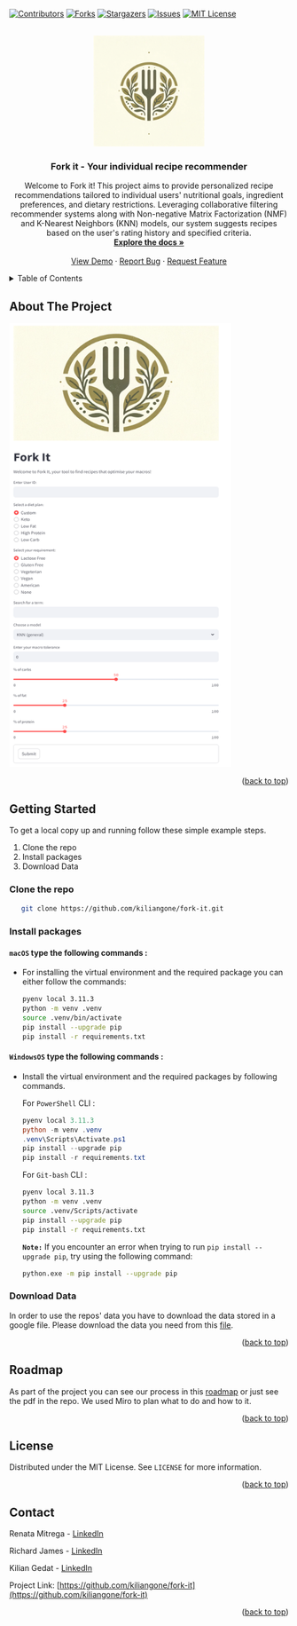 [![Contributors][contributors-shield]][contributors-url]
[![Forks][forks-shield]][forks-url]
[![Stargazers][stars-shield]][stars-url]
[![Issues][issues-shield]][issues-url]
[![MIT License][license-shield]][license-url]



<!-- PROJECT LOGO -->
<br />
<div align="center">
  <a href="https://github.com/kiliangone/fork-it">
    <img src="./images/logo_forkit.png" alt="Logo" width="200" height="200">
  </a>

<h3 align="center">Fork it - Your individual recipe recommender </h3>

 <p align="center">
    Welcome to Fork it! This project aims to provide personalized recipe recommendations tailored to individual users' nutritional goals, ingredient preferences, and dietary restrictions. Leveraging collaborative filtering recommender systems along with Non-negative Matrix Factorization (NMF) and K-Nearest Neighbors (KNN) models, our system suggests recipes based on the user's rating history and specified criteria.
    <br />
    <a href="https://github.com/kiliangone/fork-it"><strong>Explore the docs »</strong></a>
    <br />
    <br />
    <a href="https://github.com/kiliangone/fork-it">View Demo</a>
    ·
    <a href="https://github.com/kiliangone/fork-it/issues">Report Bug</a>
    ·
    <a href="https://github.com/kiliangone/fork-it/issues">Request Feature</a>
  </p>
</div>

<!-- TABLE OF CONTENTS -->
<details>
  <summary>Table of Contents</summary>
  <ol>
    <li>
      <a href="#about-the-project">About The Project</a>
      <ul>
        <li><a href="#built-with">Built With</a></li>
      </ul>
    </li>
    <li>
      <a href="#getting-started">Getting Started</a>
      <ul>
        <li><a href="#prerequisites">Prerequisites</a></li>
        <li><a href="#installation">Installation</a></li>
      </ul>
    </li>
    <li><a href="#roadmap">Roadmap</a></li>
    <li><a href="#license">License</a></li>
    <li><a href="#contact">Contact</a></li>
  </ol>
</details>

## About The Project

<img src="./images/screenshot_forkit.png" width="400" height="800">



<p align="right">(<a href="#readme-top">back to top</a>)</p>



<!-- GETTING STARTED -->
## Getting Started

To get a local copy up and running follow these simple example steps.

1. Clone the repo
2. Install packages
3. Download Data

### Clone the repo
```sh
   git clone https://github.com/kiliangone/fork-it.git
   ```

### Install packages

#### **`macOS`** type the following commands : 


- For installing the virtual environment and the required package you can either follow the commands:

    ```BASH
    pyenv local 3.11.3
    python -m venv .venv
    source .venv/bin/activate
    pip install --upgrade pip
    pip install -r requirements.txt
    ```

#### **`WindowsOS`** type the following commands :

- Install the virtual environment and the required packages by following commands.

   For `PowerShell` CLI :

    ```PowerShell
    pyenv local 3.11.3
    python -m venv .venv
    .venv\Scripts\Activate.ps1
    pip install --upgrade pip
    pip install -r requirements.txt
    ```

    For `Git-bash` CLI :
  
    ```BASH
    pyenv local 3.11.3
    python -m venv .venv
    source .venv/Scripts/activate
    pip install --upgrade pip
    pip install -r requirements.txt
    ```

    **`Note:`**
    If you encounter an error when trying to run `pip install --upgrade pip`, try using the following command:
    ```Bash
    python.exe -m pip install --upgrade pip
    ```

### Download Data

In order to use the repos' data you have to download the data stored in a google file. Please download the data you need from this <a href="https://drive.google.com/drive/folders/1L3fyzEDqe2Z7uzGZi3pD8EIVVvuyMSpR?usp=drive_link">file</a>.

<p align="right">(<a href="#readme-top">back to top</a>)</p>



<!-- ROADMAP -->
## Roadmap

As part of the project you can see our process in this <a href="https://miro.com/app/board/uXjVNy_D69k=/#tpicker-content">roadmap</a> or just see the pdf in the repo. We used Miro to plan what to do and how to it. 

<p align="right">(<a href="#readme-top">back to top</a>)</p>




<!-- LICENSE -->
## License

Distributed under the MIT License. See `LICENSE` for more information.

<p align="right">(<a href="#readme-top">back to top</a>)</p>



<!-- CONTACT -->
## Contact

Renata Mitrega - <a href="https://www.linkedin.com/in/renata-mitrega/">LinkedIn</a>

Richard James - <a href="https://www.linkedin.com/in/richard--james/">LinkedIn</a>

Kilian Gedat - <a href="https://www.linkedin.com/in/kiliangedatdata/">LinkedIn</a>


Project Link: [https://github.com/kiliangone/fork-it](https://github.com/kiliangone/fork-it)

<p align="right">(<a href="#readme-top">back to top</a>)</p>





<!-- MARKDOWN LINKS & IMAGES -->
<!-- https://www.markdownguide.org/basic-syntax/#reference-style-links -->
[contributors-shield]: https://img.shields.io/github/contributors/kiliangone/fork-it.svg?style=for-the-badge
[contributors-url]: https://github.com/kiliangone/fork-it/graphs/contributors
[forks-shield]: https://img.shields.io/github/forks/kiliangone/forkt-it.svg?style=for-the-badge
[forks-url]: https://github.com/kiliangone/fork-it/network/members
[stars-shield]: https://img.shields.io/github/stars/kiliangone/forkt-it.svg?style=for-the-badge
[stars-url]: https://github.com/kiliangone/fork-it/stargazers
[issues-shield]: https://img.shields.io/github/issues/kiliangone/forkt-it.svg?style=for-the-badge
[issues-url]: https://github.com/kiliangone/fork-it/issues
[license-shield]: https://img.shields.io/github/license/kiliangone/forkt-it.svg?style=for-the-badge
[license-url]: https://github.com/kiliangone/fork-it/blob/main/LICENSE
[product-screenshot]: images/screenshot.png


